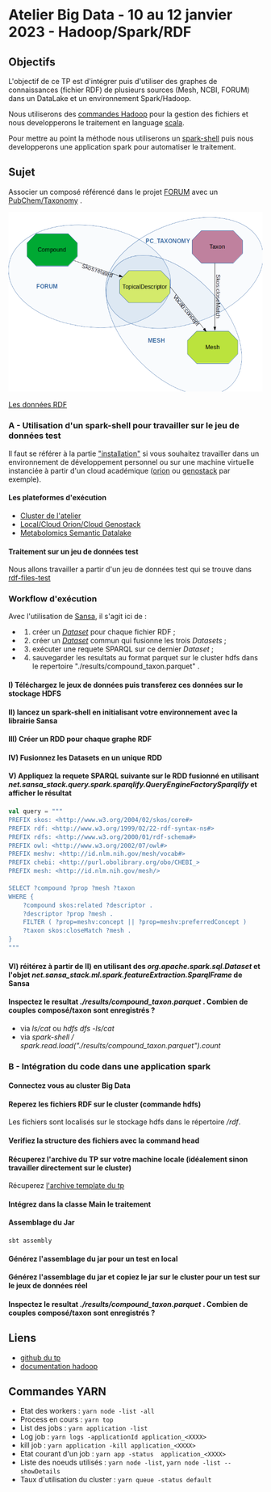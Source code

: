 # Atelier Big Data - 10 au 12 janvier 2023 - Hadoop/Spark/RDF

## Objectifs

L'objectif de ce TP est d'intégrer puis d'utiliser des graphes de connaissances (fichier RDF) de plusieurs sources (Mesh, NCBI, FORUM) dans un DataLake et un environnement Spark/Hadoop. 

Nous utiliserons des [commandes Hadoop](https://hadoop.apache.org/docs/current/hadoop-project-dist/hadoop-common/FileSystemShell.html) pour la gestion des fichiers et nous developperons le traitement en language [scala](https://www.scala-lang.org/). 

Pour mettre au point la méthode nous utiliserons un [spark-shell](https://spark.apache.org/docs/latest/quick-start.html) puis nous developperons une application spark pour automatiser le traitement.

## Sujet

Associer un composé référencé dans le projet [FORUM](https://forum-webapp.semantic-metabolomics.fr/#/about) avec un [PubChem/Taxonomy](https://pubchem.ncbi.nlm.nih.gov/source/22056) .

![fig1](./img/fig1.png)

[Les données RDF](./databases.md)


### A - Utilisation d'un  spark-shell pour travailler sur le jeu de données test

Il faut se référer à la partie ["installation"](./prerequisites.md) si vous souhaitez travailler dans un environnement de développement personnel ou sur une machine virtuelle instanciée à partir d'un cloud académique ([orion](https://orion.cloud.inrae.fr/) ou [genostack](https://genostack.genouest.org/) par exemple).


#### Les plateformes d'exécution

- [Cluster de l'atelier](./clustertp.md)
- [Local/Cloud Orion/Cloud Genostack](./local.md)
- [Metabolomics Semantic Datalake](./msd.md)

#### Traitement sur un jeu de données test

Nous allons travailler a partir d'un jeu de données test qui se trouve dans [rdf-files-test](https://github.com/p2m2/tp-big-data-scala-spark-sansa/tree/main/rdf-files-test)


### Workflow d'exécution

Avec l'utilisation de [Sansa](http://sansa-stack.github.io/SANSA-Stack/), il s'agit ici de : 

 - 1) créer un [*Dataset*](https://spark.apache.org/docs/latest/api/java/index.html?org/apache/spark/sql/Dataset.html) pour chaque fichier RDF ;
 - 2) créer un [*Dataset*](https://spark.apache.org/docs/latest/api/java/index.html?org/apache/spark/sql/Dataset.html) commun qui fusionne les trois *Datasets* ;
 - 3) exécuter une requete SPARQL sur ce dernier *Dataset* ;
 - 4) sauvegarder les resultats au format parquet sur le cluster hdfs dans le repertoire "./results/compound_taxon.parquet" .
  
#### I) Téléchargez le jeux de données puis transferez ces données sur le stockage HDFS  
#### II) lancez un spark-shell en initialisant votre environnement avec la librairie Sansa
#### III) Créer un RDD pour chaque graphe RDF 
#### IV) Fusionnez les Datasets en un unique RDD
#### V) Appliquez la requete SPARQL suivante sur le RDD fusionné en utilisant *net.sansa_stack.query.spark.sparqlify.QueryEngineFactorySparqlify* et afficher le résultat

```scala
val query = """ 
PREFIX skos: <http://www.w3.org/2004/02/skos/core#>
PREFIX rdf: <http://www.w3.org/1999/02/22-rdf-syntax-ns#>
PREFIX rdfs: <http://www.w3.org/2000/01/rdf-schema#>
PREFIX owl: <http://www.w3.org/2002/07/owl#>
PREFIX meshv: <http://id.nlm.nih.gov/mesh/vocab#>
PREFIX chebi: <http://purl.obolibrary.org/obo/CHEBI_>
PREFIX mesh: <http://id.nlm.nih.gov/mesh/>

SELECT ?compound ?prop ?mesh ?taxon
WHERE {
	?compound skos:related ?descriptor .
    ?descriptor ?prop ?mesh .
    FILTER ( ?prop=meshv:concept || ?prop=meshv:preferredConcept )
    ?taxon skos:closeMatch ?mesh .
}
"""
```

#### VI) réitérez à partir de II) en utilisant des *org.apache.spark.sql.Dataset* et l'objet *net.sansa_stack.ml.spark.featureExtraction.SparqlFrame* de Sansa  

#### Inspectez le resultat *./results/compound_taxon.parquet* . Combien de couples composé/taxon sont enregistrés ?

- via *ls/cat* ou *hdfs dfs -ls/cat*
- via *spark-shell / spark.read.load("./results/compound_taxon.parquet").count*

### B - Intégration du code dans une application spark

#### Connectez vous au cluster Big Data

#### Reperez les fichiers RDF sur le cluster (commande hdfs)

Les fichiers sont localisés sur le stockage hdfs dans le répertoire */rdf*.

#### Verifiez la structure des fichiers avec la command head

#### Récuperez l'archive du TP sur votre machine locale (idéalement sinon travailler directement sur le cluster)

Récuperez [l'archive template du tp](https://github.com/p2m2/tp-big-data-scala-spark-sansa/archive/refs/heads/main.zip) 

#### Intégrez dans la classe Main le traitement

#### Assemblage du Jar

```shell
sbt assembly
```

#### Générez l'assemblage du jar pour un test en local 
#### Générez l'assemblage du jar et copiez le jar sur le cluster pour un test sur le jeux de données réel

#### Inspectez le resultat *./results/compound_taxon.parquet* . Combien de couples composé/taxon sont enregistrés ?



## Liens

- [github du tp](https://github.com/p2m2/tp-big-data-scala-spark-sansa/)
- [documentation hadoop](https://hadoop.apache.org/docs/current/hadoop-project-dist/hadoop-common/FileSystemShell.html)


## Commandes YARN

- Etat des workers : `yarn node -list -all`
- Process en cours : `yarn top`
- List des jobs : `yarn application -list`
- Log job : `yarn logs -applicationId application_<XXXX>`
- kill job : `yarn application -kill application_<XXXX>`
- Etat courant d'un job : `yarn app -status  application_<XXXX>`
- Liste des noeuds utilisés : `yarn node -list`, `yarn node -list --showDetails`
- Taux d'utilisation du cluster : `yarn queue -status default`
